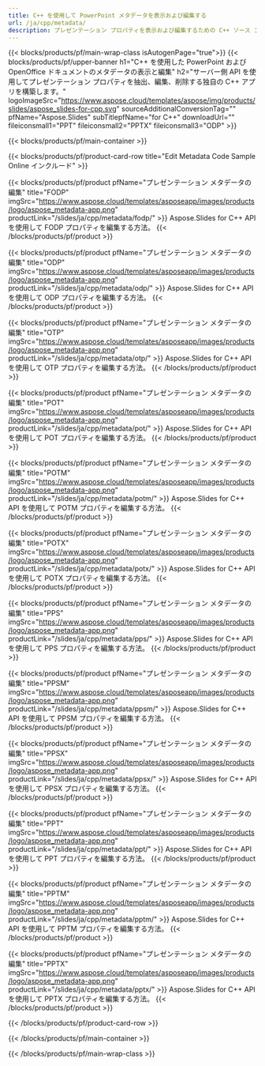 ```yaml
---
title: C++ を使用して PowerPoint メタデータを表示および編集する
url: /ja/cpp/metadata/
description: プレゼンテーション プロパティを表示および編集するための C++ ソース コード
---
```


{{< blocks/products/pf/main-wrap-class isAutogenPage="true">}}
{{< blocks/products/pf/upper-banner h1="C++ を使用した PowerPoint および OpenOffice ドキュメントのメタデータの表示と編集" h2="サーバー側 API を使用してプレゼンテーション プロパティを抽出、編集、削除する独自の C++ アプリを構築します。" logoImageSrc="https://www.aspose.cloud/templates/aspose/img/products/slides/aspose_slides-for-cpp.svg" sourceAdditionalConversionTag="" pfName="Aspose.Slides" subTitlepfName="for C++" downloadUrl="" fileiconsmall1="PPT" fileiconsmall2="PPTX" fileiconsmall3="ODP" >}}

{{< blocks/products/pf/main-container >}}

{{< blocks/products/pf/product-card-row title="Edit Metadata Code Sample Online インクルード" >}}

{{< blocks/products/pf/product pfName="プレゼンテーション メタデータの編集" title="FODP" imgSrc="https://www.aspose.cloud/templates/asposeapp/images/products/logo/aspose_metadata-app.png" productLink="/slides/ja/cpp/metadata/fodp/" >}}
Aspose.Slides for C++ API を使用して FODP プロパティを編集する方法。
{{< /blocks/products/pf/product >}}

{{< blocks/products/pf/product pfName="プレゼンテーション メタデータの編集" title="ODP" imgSrc="https://www.aspose.cloud/templates/asposeapp/images/products/logo/aspose_metadata-app.png" productLink="/slides/ja/cpp/metadata/odp/" >}}
Aspose.Slides for C++ API を使用して ODP プロパティを編集する方法。
{{< /blocks/products/pf/product >}}

{{< blocks/products/pf/product pfName="プレゼンテーション メタデータの編集" title="OTP" imgSrc="https://www.aspose.cloud/templates/asposeapp/images/products/logo/aspose_metadata-app.png" productLink="/slides/ja/cpp/metadata/otp/" >}}
Aspose.Slides for C++ API を使用して OTP プロパティを編集する方法。
{{< /blocks/products/pf/product >}}

{{< blocks/products/pf/product pfName="プレゼンテーション メタデータの編集" title="POT" imgSrc="https://www.aspose.cloud/templates/asposeapp/images/products/logo/aspose_metadata-app.png" productLink="/slides/ja/cpp/metadata/pot/" >}}
Aspose.Slides for C++ API を使用して POT プロパティを編集する方法。
{{< /blocks/products/pf/product >}}

{{< blocks/products/pf/product pfName="プレゼンテーション メタデータの編集" title="POTM" imgSrc="https://www.aspose.cloud/templates/asposeapp/images/products/logo/aspose_metadata-app.png" productLink="/slides/ja/cpp/metadata/potm/" >}}
Aspose.Slides for C++ API を使用して POTM プロパティを編集する方法。
{{< /blocks/products/pf/product >}}

{{< blocks/products/pf/product pfName="プレゼンテーション メタデータの編集" title="POTX" imgSrc="https://www.aspose.cloud/templates/asposeapp/images/products/logo/aspose_metadata-app.png" productLink="/slides/ja/cpp/metadata/potx/" >}}
Aspose.Slides for C++ API を使用して POTX プロパティを編集する方法。
{{< /blocks/products/pf/product >}}

{{< blocks/products/pf/product pfName="プレゼンテーション メタデータの編集" title="PPS" imgSrc="https://www.aspose.cloud/templates/asposeapp/images/products/logo/aspose_metadata-app.png" productLink="/slides/ja/cpp/metadata/pps/" >}}
Aspose.Slides for C++ API を使用して PPS プロパティを編集する方法。
{{< /blocks/products/pf/product >}}

{{< blocks/products/pf/product pfName="プレゼンテーション メタデータの編集" title="PPSM" imgSrc="https://www.aspose.cloud/templates/asposeapp/images/products/logo/aspose_metadata-app.png" productLink="/slides/ja/cpp/metadata/ppsm/" >}}
Aspose.Slides for C++ API を使用して PPSM プロパティを編集する方法。
{{< /blocks/products/pf/product >}}

{{< blocks/products/pf/product pfName="プレゼンテーション メタデータの編集" title="PPSX" imgSrc="https://www.aspose.cloud/templates/asposeapp/images/products/logo/aspose_metadata-app.png" productLink="/slides/ja/cpp/metadata/ppsx/" >}}
Aspose.Slides for C++ API を使用して PPSX プロパティを編集する方法。
{{< /blocks/products/pf/product >}}

{{< blocks/products/pf/product pfName="プレゼンテーション メタデータの編集" title="PPT" imgSrc="https://www.aspose.cloud/templates/asposeapp/images/products/logo/aspose_metadata-app.png" productLink="/slides/ja/cpp/metadata/ppt/" >}}
Aspose.Slides for C++ API を使用して PPT プロパティを編集する方法。
{{< /blocks/products/pf/product >}}

{{< blocks/products/pf/product pfName="プレゼンテーション メタデータの編集" title="PPTM" imgSrc="https://www.aspose.cloud/templates/asposeapp/images/products/logo/aspose_metadata-app.png" productLink="/slides/ja/cpp/metadata/pptm/" >}}
Aspose.Slides for C++ API を使用して PPTM プロパティを編集する方法。
{{< /blocks/products/pf/product >}}

{{< blocks/products/pf/product pfName="プレゼンテーション メタデータの編集" title="PPTX" imgSrc="https://www.aspose.cloud/templates/asposeapp/images/products/logo/aspose_metadata-app.png" productLink="/slides/ja/cpp/metadata/pptx/" >}}
Aspose.Slides for C++ API を使用して PPTX プロパティを編集する方法。
{{< /blocks/products/pf/product >}}



{{< /blocks/products/pf/product-card-row >}}

{{< /blocks/products/pf/main-container >}}
    
{{< /blocks/products/pf/main-wrap-class >}}